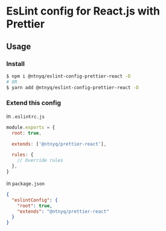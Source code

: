 # EsLint config for React.js with Prettier

## Usage

### Install

```bash
$ npm i @ntnyq/eslint-config-prettier-react -D
# OR
$ yarn add @ntnyq/eslint-config-prettier-react -D
```

### Extend this config

in `.eslintrc.js`

```js
module.exports = {
  root: true,

  extends: ['@ntnyq/prettier-react'],

  rules: {
    // Override rules
  },
}
```

in `package.json`

```json
{
  "eslintConfig": {
    "root": true,
    "extends": "@ntnyq/prettier-react"
  }
}
```

